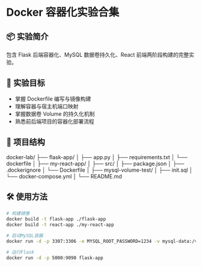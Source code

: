 # Docker 容器化实验合集

## 📦 实验简介
包含 Flask 后端容器化、MySQL 数据卷持久化、React 前端两阶段构建的完整实验。

## 🚀 实验目标
- 掌握 Dockerfile 编写与镜像构建
- 理解容器与宿主机端口映射
- 掌握数据卷 Volume 的持久化机制
- 熟悉前后端项目的容器化部署流程

## 🧱 项目结构
docker-lab/
├── flask-app/
│   ├── app.py
│   ├── requirements.txt
│   └── dockerfile
│
├── my-react-app/
│   ├── src/
│   ├── package.json
│   ├── .dockerignore
│   └── Dockerfile
│
├── mysql-volume-test/
│   ├── init.sql
│   └── docker-compose.yml
│
└── README.md

## 🛠️ 使用方法
```bash
# 构建镜像
docker build -t flask-app ./flask-app
docker build -t react-app ./my-react-app

# 启动MySQL容器
docker run -d -p 3307:3306 -e MYSQL_ROOT_PASSWORD=1234 -v mysql-data:/var/lib/mysql mysql:8.0

# 运行Flask
docker run -d -p 5000:9090 flask-app
